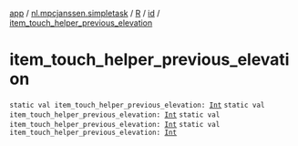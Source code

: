 [app](../../../index.md) / [nl.mpcjanssen.simpletask](../../index.md) / [R](../index.md) / [id](index.md) / [item_touch_helper_previous_elevation](.)

# item_touch_helper_previous_elevation

`static val item_touch_helper_previous_elevation: `[`Int`](https://kotlinlang.org/api/latest/jvm/stdlib/kotlin/-int/index.html)
`static val item_touch_helper_previous_elevation: `[`Int`](https://kotlinlang.org/api/latest/jvm/stdlib/kotlin/-int/index.html)
`static val item_touch_helper_previous_elevation: `[`Int`](https://kotlinlang.org/api/latest/jvm/stdlib/kotlin/-int/index.html)
`static val item_touch_helper_previous_elevation: `[`Int`](https://kotlinlang.org/api/latest/jvm/stdlib/kotlin/-int/index.html)